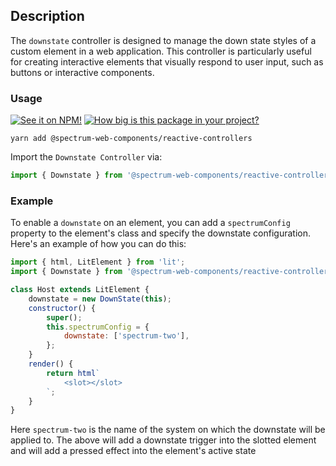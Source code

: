 ## Description

The `downstate` controller is designed to manage the down state styles of a custom element in a web application. This controller is particularly useful for creating interactive elements that visually respond to user input, such as buttons or interactive components.

### Usage

[![See it on NPM!](https://img.shields.io/npm/v/@spectrum-web-components/reactive-controllers?style=for-the-badge)](https://www.npmjs.com/package/@spectrum-web-components/reactive-controllers)
[![How big is this package in your project?](https://img.shields.io/bundlephobia/minzip/@spectrum-web-components/reactive-controllers?style=for-the-badge)](https://bundlephobia.com/result?p=@spectrum-web-components/reactive-controllers)

```
yarn add @spectrum-web-components/reactive-controllers
```

Import the `Downstate Controller` via:

```js
import { Downstate } from '@spectrum-web-components/reactive-controllers/downstate.js';
```

### Example

To enable a `downstate` on an element, you can add a `spectrumConfig` property to the element's class and specify the downstate configuration. Here's an example of how you can do this:

```js
import { html, LitElement } from 'lit';
import { Downstate } from '@spectrum-web-components/reactive-controllers/downstate.js';

class Host extends LitElement {
    downstate = new DownState(this);
    constructor() {
        super();
        this.spectrumConfig = {
            downstate: ['spectrum-two'],
        };
    }
    render() {
        return html`
            <slot></slot>
        `;
    }
}
```

Here `spectrum-two` is the name of the system on which the downstate will be applied to.
The above will add a downstate trigger into the slotted element and will add a pressed effect into the element's active state
